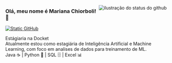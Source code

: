 [<img align='right' src="https://github-readme-stats.vercel.app/api?username=MarianaChiorboli&show_icons=true&title_color=783c00&text_color=af552e&icon_color=783c00&bg_color=f8efd4&cache_seconds=2300" alt="ilustração do status do github">](https://github.com/MarianaChiorboli)

### Olá, meu nome é Mariana Chiorboli! 👋

[<img src="https://img.shields.io/static/v1?label=Overview&message=Mariana&color=f8efd4&style=for-the-badge&logo=GitHub" alt="Static GitHub">](https://github.com/MarianaChiorboli)

<p>Estágiaria na Docket<br/> 
Atualmente estou como estagiária de Inteligência Artificial e Machine Learning, com foco em analises de dados para treinamento de ML. <br/>
Java ☕ | Python 🐍 | SQL 🗄️ | Excel 📊 </p>
